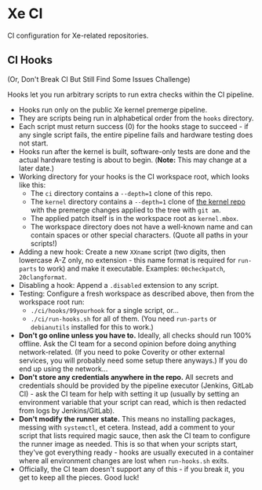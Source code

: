 # Xe CI

CI configuration for Xe-related repositories.


## CI Hooks

(Or, Don't Break CI But Still Find Some Issues Challenge)

Hooks let you run arbitrary scripts to run extra checks within the CI pipeline.

- Hooks run only on the public Xe kernel premerge pipeline.
- They are scripts being run in alphabetical order from the `hooks` directory.
- Each script must return success (0) for the hooks stage to succeed - if any single script fails, the entire pipeline fails and hardware testing does not start.
- Hooks run after the kernel is built, software-only tests are done and the actual hardware testing is about to begin. (**Note:** This may change at a later date.)
- Working directory for your hooks is the CI workspace root, which looks like this:
  - The `ci` directory contains a `--depth=1` clone of this repo.
  - The `kernel` directory contains a `--depth=1` clone of [the kernel repo](https://gitlab.freedesktop.org/drm/xe/kernel) with the premerge changes applied to the tree with `git am`.
  - The applied patch itself is in the workspace root as `kernel.mbox`.
  - The workspace directory does not have a well-known name and can contain spaces or other special characters. (Quote all paths in your scripts!)
- Adding a new hook: Create a new `XXname` script (two digits, then lowercase A-Z only, no extension - this name format is required for `run-parts` to work) and make it executable. Examples: `00checkpatch`, `20clangformat`.
- Disabling a hook: Append a `.disabled` extension to any script.
- Testing: Configure a fresh workspace as described above, then from the workspace root run:
  - `./ci/hooks/99yourhook` for a single script, or...
  - `./ci/run-hooks.sh` for all of them. (You need `run-parts` or `debianutils` installed for this to work.)
- **Don't go online unless you have to.** Ideally, all checks should run 100% offline. Ask the CI team for a second opinion before doing anything network-related. (If you need to poke Coverity or other external services, you will probably need some setup there anyways.) If you do end up using the network...
- **Don't store any credentials anywhere in the repo.** All secrets and credentials should be provided by the pipeline executor (Jenkins, GitLab CI) - ask the CI team for help with setting it up (usually by setting an environment variable that your script can read, which is then redacted from logs by Jenkins/GitLab).
- **Don't modify the runner state.** This means no installing packages, messing with `systemctl`, et cetera. Instead, add a comment to your script that lists required magic sauce, then ask the CI team to configure the runner image as needed. This is so that when your scripts start, they've got everything ready - hooks are usually executed in a container where all environment changes are lost when `run-hooks.sh` exits.
- Officially, the CI team doesn't support any of this - if you break it, you get to keep all the pieces. Good luck!
